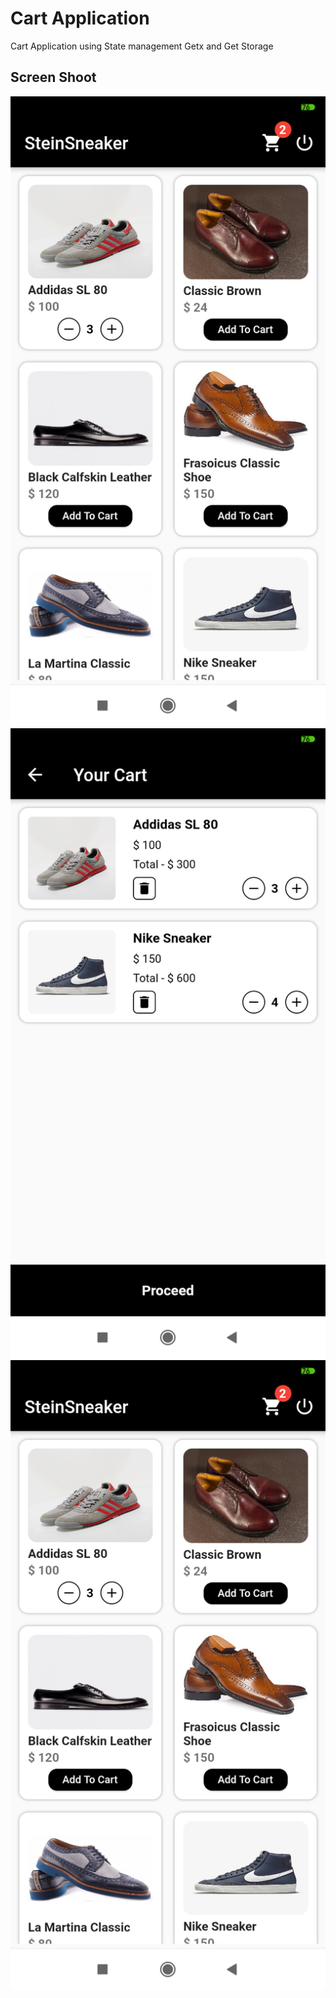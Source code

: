 # Cart Application

Cart Application using State management Getx and Get Storage

## Screen Shoot

 ![](images/ss1.png)
 ![](images/ss2.png)
 ![](images/ss3.png)

